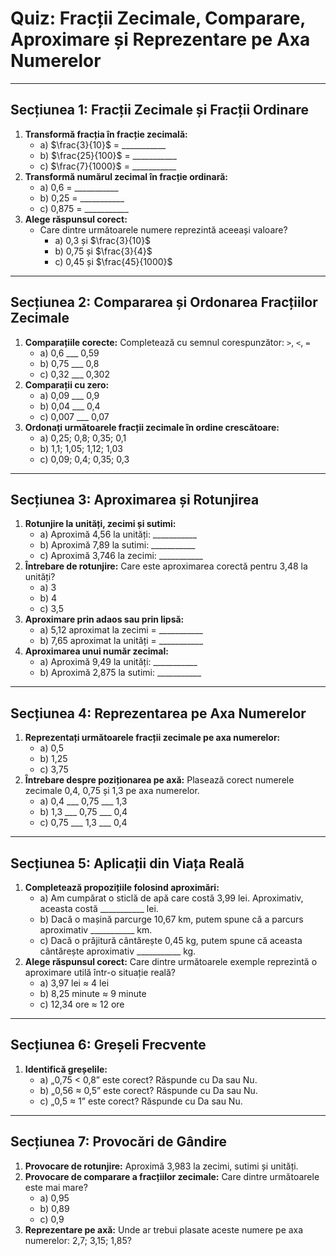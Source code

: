 # **Quiz: Fracții Zecimale, Comparare, Aproximare și Reprezentare pe Axa Numerelor**



------

## **Secțiunea 1: Fracții Zecimale și Fracții Ordinare**

1. **Transformă fracția în fracție zecimală:**
   - a) $\frac{3}{10}$ = ___________
   - b) $\frac{25}{100}$ = ___________
   - c) $\frac{7}{1000}$ = ___________
2. **Transformă numărul zecimal în fracție ordinară:**
   - a) 0,6 = ___________
   - b) 0,25 = ___________
   - c) 0,875 = ___________
3. **Alege răspunsul corect:**
   - Care dintre următoarele numere reprezintă aceeași valoare?
     - a) 0,3 și $\frac{3}{10}$
     - b) 0,75 și $\frac{3}{4}$
     - c) 0,45 și $\frac{45}{1000}$

------

## **Secțiunea 2: Compararea și Ordonarea Fracțiilor Zecimale**

1. **Comparațiile corecte:**
    Completează cu semnul corespunzător: `>`, `<`, `=`
   - a) 0,6 ___ 0,59
   - b) 0,75 ___ 0,8
   - c) 0,32 ___ 0,302
2. **Comparații cu zero:**
   - a) 0,09 ___ 0,9
   - b) 0,04 ___ 0,4
   - c) 0,007 ___ 0,07
3. **Ordonați următoarele fracții zecimale în ordine crescătoare:**
   - a) 0,25; 0,8; 0,35; 0,1
   - b) 1,1; 1,05; 1,12; 1,03
   - c) 0,09; 0,4; 0,35; 0,3

------

## **Secțiunea 3: Aproximarea și Rotunjirea**

1. **Rotunjire la unități, zecimi și sutimi:**
   - a) Aproximă 4,56 la unități: ___________
   - b) Aproximă 7,89 la sutimi: ___________
   - c) Aproximă 3,746 la zecimi: ___________
2. **Întrebare de rotunjire:**
    Care este aproximarea corectă pentru 3,48 la unități?
   - a) 3
   - b) 4
   - c) 3,5
3. **Aproximare prin adaos sau prin lipsă:**
   - a) 5,12 aproximat la zecimi = ___________
   - b) 7,65 aproximat la unități = ___________
4. **Aproximarea unui număr zecimal:**
   - a) Aproximă 9,49 la unități: ___________
   - b) Aproximă 2,875 la sutimi: ___________

------

## **Secțiunea 4: Reprezentarea pe Axa Numerelor**

1. **Reprezentați următoarele fracții zecimale pe axa numerelor:**
   - a) 0,5
   - b) 1,25
   - c) 3,75
2. **Întrebare despre poziționarea pe axă:**
    Plasează corect numerele zecimale 0,4, 0,75 și 1,3 pe axa numerelor.
   - a) 0,4 ___ 0,75 ___ 1,3
   - b) 1,3 ___ 0,75 ___ 0,4
   - c) 0,75 ___ 1,3 ___ 0,4

------

## **Secțiunea 5: Aplicații din Viața Reală**

1. **Completează propozițiile folosind aproximări:**
   - a) Am cumpărat o sticlă de apă care costă 3,99 lei. Aproximativ, aceasta costă ___________ lei.
   - b) Dacă o mașină parcurge 10,67 km, putem spune că a parcurs aproximativ ___________ km.
   - c) Dacă o prăjitură cântărește 0,45 kg, putem spune că aceasta cântărește aproximativ ___________ kg.
2. **Alege răspunsul corect:**
    Care dintre următoarele exemple reprezintă o aproximare utilă într-o situație reală?
   - a) 3,97 lei ≈ 4 lei
   - b) 8,25 minute ≈ 9 minute
   - c) 12,34 ore ≈ 12 ore

------

## **Secțiunea 6: Greșeli Frecvente**

1. **Identifică greșelile:**
   - a) „0,75 < 0,8” este corect? Răspunde cu Da sau Nu.
   - b) „0,56 ≈ 0,5” este corect? Răspunde cu Da sau Nu.
   - c) „0,5 ≈ 1” este corect? Răspunde cu Da sau Nu.

------

## **Secțiunea 7: Provocări de Gândire**

1. **Provocare de rotunjire:**
    Aproximă 3,983 la zecimi, sutimi și unități.
2. **Provocare de comparare a fracțiilor zecimale:**
    Care dintre următoarele este mai mare?
   - a) 0,95
   - b) 0,89
   - c) 0,9
3. **Reprezentare pe axă:**
    Unde ar trebui plasate aceste numere pe axa numerelor: 2,7; 3,15; 1,85?

